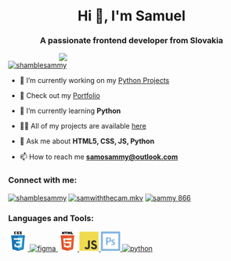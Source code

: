
<h1 align="center">Hi 👋, I'm Samuel</h1>
<h3 align="center">A passionate frontend developer from Slovakia</h3>
<img align="right" width="400px" src="https://www.freecodecamp.org/news/content/images/2022/11/hire-full-stack-developers1546507474317-1.gif">

<p align="left"> <a href="https://twitter.com/shamblesammy" target="blank"><img src="https://img.shields.io/twitter/follow/shamblesammy?logo=twitter&style=for-the-badge" alt="shamblesammy" /></a> </p>

- 🔭 I’m currently working on my [Python Projects](https://github.com/sammy866/python-begineer-projects)

- 💼 Check out my [Portfolio](https://sammy866.github.io/Portfolio/)

- 🌱 I’m currently learning **Python**

- 👨‍💻 All of my projects are available [here](https://github.com/sammy866?tab=repositories) 

- 💬 Ask me about **HTML5, CSS, JS, Python**

- 📫 How to reach me **samosammy@outlook.com**

<h3 align="left">Connect with me:</h3>
<p align="left">
<a href="https://twitter.com/shamblesammy" target="blank"><img align="center" src="https://raw.githubusercontent.com/rahuldkjain/github-profile-readme-generator/master/src/images/icons/Social/twitter.svg" alt="shamblesammy" height="30" width="40" /></a>
<a href="https://instagram.com/samwiththecam.mkv" target="blank"><img align="center" src="https://raw.githubusercontent.com/rahuldkjain/github-profile-readme-generator/master/src/images/icons/Social/instagram.svg" alt="samwiththecam.mkv" height="30" width="40" /></a>
<a href="https://www.youtube.com/c/sammy 866" target="blank"><img align="center" src="https://raw.githubusercontent.com/rahuldkjain/github-profile-readme-generator/master/src/images/icons/Social/youtube.svg" alt="sammy 866" height="30" width="40" /></a>
</p>

<h3 align="left">Languages and Tools:</h3>
<p align="left"> <a href="https://www.w3schools.com/css/" target="_blank" rel="noreferrer"> <img src="https://raw.githubusercontent.com/devicons/devicon/master/icons/css3/css3-original-wordmark.svg" alt="css3" width="40" height="40"/> </a> <a href="https://www.figma.com/" target="_blank" rel="noreferrer"> <img src="https://www.vectorlogo.zone/logos/figma/figma-icon.svg" alt="figma" width="40" height="40"/> </a> <a href="https://www.w3.org/html/" target="_blank" rel="noreferrer"> <img src="https://raw.githubusercontent.com/devicons/devicon/master/icons/html5/html5-original-wordmark.svg" alt="html5" width="40" height="40"/> </a> <a href="https://developer.mozilla.org/en-US/docs/Web/JavaScript" target="_blank" rel="noreferrer"> <img src="https://raw.githubusercontent.com/devicons/devicon/master/icons/javascript/javascript-original.svg" alt="javascript" width="40" height="40"/> </a> <a href="https://www.photoshop.com/en" target="_blank" rel="noreferrer"> <img src="https://raw.githubusercontent.com/devicons/devicon/master/icons/photoshop/photoshop-line.svg" alt="photoshop" width="40" height="40"/></a><a href="https://www.python.org" target="_blank" rel="noreferrer"> <img src="https://upload.wikimedia.org/wikipedia/commons/thumb/c/c3/Python-logo-notext.svg/1869px-Python-logo-notext.svg.png" alt="python" width="40" height="40"/> </a> </p>
